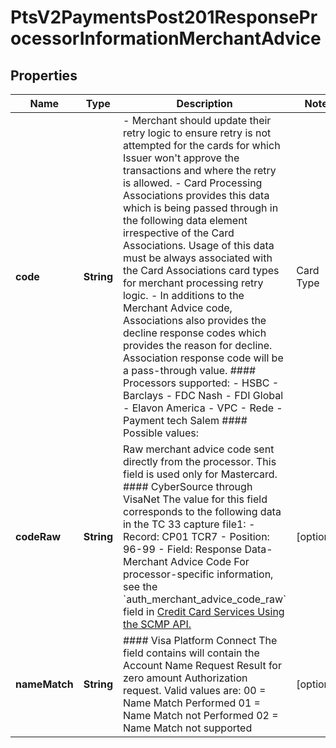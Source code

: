 
# PtsV2PaymentsPost201ResponseProcessorInformationMerchantAdvice

## Properties
Name | Type | Description | Notes
------------ | ------------- | ------------- | -------------
**code** | **String** | - Merchant should update their retry logic to ensure retry is not attempted for the cards for which Issuer won&#39;t approve the transactions and where the retry is allowed. - Card Processing Associations provides this data which is being passed through in the following data element irrespective of the Card Associations.   Usage of this data must be always associated with the Card Associations card types for merchant processing retry logic. - In additions to the Merchant Advice code, Associations also provides the decline response codes which provides the reason for decline.  Association response code will be a pass-through value.  #### Processors supported:   - HSBC   - Barclays   - FDC Nash   - FDI Global   - Elavon America   - VPC   - Rede   - Payment tech Salem   #### Possible values: | Card Type   | Advice Code   |  Description                                | | ----------- | ------------- | ------------------------------------------- | | VISA        | 1             | Issuer never approves                       | | VISA        | 2             | Issuer cannot approve at this time          | | VISA        | 3             | Data quality/revalidate payment information | | MasterCard  | 01            | New account information available           | | MasterCard  | 02            | Try Again Later                             | | MasterCard  | 03            | Do Not Try Again                            | | MasterCard  | 04            | Token not supported                         | | MasterCard  | 21            | Do not honor                                | | MasterCard  | 22            | Merchant does not qualify for product code  | | MasterCard  | 24            | Retry after 1 hour                          | | MasterCard  | 25            | Retry after 24 hours                        | | MasterCard  | 26            | Retry after 2 days                          | | MasterCard  | 27            | Retry after 4 days                          | | MasterCard  | 28            | Retry after 6 days                          | | MasterCard  | 29            | Retry after 8 days                          | | MasterCard  | 30            | Retry after 10 days                         | | MasterCard  | 99            | Do Not Try Again                            |  For processor-specific information, see the &#x60;auth_merchant_advice_code&#x60; field in [Credit Card Services Using the SCMP API.](http://apps.cybersource.com/library/documentation/dev_guides/CC_Svcs_SCMP_API/html)  |  [optional]
**codeRaw** | **String** | Raw merchant advice code sent directly from the processor. This field is used only for Mastercard.  #### CyberSource through VisaNet The value for this field corresponds to the following data in the TC 33 capture file1: - Record: CP01 TCR7 - Position: 96-99 - Field: Response Data-Merchant Advice Code   For processor-specific information, see the &#x60;auth_merchant_advice_code_raw&#x60; field in [Credit Card Services Using the SCMP API.](http://apps.cybersource.com/library/documentation/dev_guides/CC_Svcs_SCMP_API/html)  |  [optional]
**nameMatch** | **String** | #### Visa Platform Connect The field contains will contain the Account Name Request Result for zero amount Authorization request. Valid values are:  00 &#x3D; Name Match Performed 01 &#x3D; Name Match not Performed 02 &#x3D; Name Match not supported  |  [optional]



